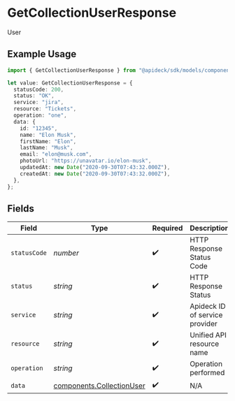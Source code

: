 # GetCollectionUserResponse

User

## Example Usage

```typescript
import { GetCollectionUserResponse } from "@apideck/sdk/models/components";

let value: GetCollectionUserResponse = {
  statusCode: 200,
  status: "OK",
  service: "jira",
  resource: "Tickets",
  operation: "one",
  data: {
    id: "12345",
    name: "Elon Musk",
    firstName: "Elon",
    lastName: "Musk",
    email: "elon@musk.com",
    photoUrl: "https://unavatar.io/elon-musk",
    updatedAt: new Date("2020-09-30T07:43:32.000Z"),
    createdAt: new Date("2020-09-30T07:43:32.000Z"),
  },
};
```

## Fields

| Field                                                                  | Type                                                                   | Required                                                               | Description                                                            | Example                                                                |
| ---------------------------------------------------------------------- | ---------------------------------------------------------------------- | ---------------------------------------------------------------------- | ---------------------------------------------------------------------- | ---------------------------------------------------------------------- |
| `statusCode`                                                           | *number*                                                               | :heavy_check_mark:                                                     | HTTP Response Status Code                                              | 200                                                                    |
| `status`                                                               | *string*                                                               | :heavy_check_mark:                                                     | HTTP Response Status                                                   | OK                                                                     |
| `service`                                                              | *string*                                                               | :heavy_check_mark:                                                     | Apideck ID of service provider                                         | jira                                                                   |
| `resource`                                                             | *string*                                                               | :heavy_check_mark:                                                     | Unified API resource name                                              | Tickets                                                                |
| `operation`                                                            | *string*                                                               | :heavy_check_mark:                                                     | Operation performed                                                    | one                                                                    |
| `data`                                                                 | [components.CollectionUser](../../models/components/collectionuser.md) | :heavy_check_mark:                                                     | N/A                                                                    |                                                                        |